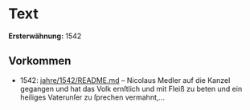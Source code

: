 # Text

**Ersterwähnung:** 1542

## Vorkommen
- 1542: [jahre/1542/README.md](../jahre/1542/README.md) – Nicolaus
Medler auf die Kanzel gegangen und hat das Volk ernſtlich
und mit Fleiß zu beten und ein heiliges Vaterunſer zu
ſprechen vermahnt,...
